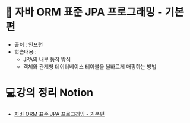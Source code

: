 # 🐾 자바 ORM 표준 JPA 프로그래밍 - 기본편
- 출처 : [인프런](https://www.inflearn.com/course/ORM-JPA-Basic)
- 학습내용 :
  - JPA의 내부 동작 방식
  - 객체와 관계형 데이터베이스 테이블을 올바르게 매핑하는 방법

# 💻강의 정리 Notion
- [자바 ORM 표준 JPA 프로그래밍 - 기본편](https://studyharddev.notion.site/ORM-JPA-10c0d66e6d608091a7b6e3500fb62408)
